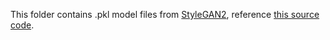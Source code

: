 
This folder contains .pkl model files from [StyleGAN2](https://github.com/NVlabs/stylegan2), reference [this source code](https://github.com/NVlabs/stylegan2/blob/master/pretrained_networks.py).
